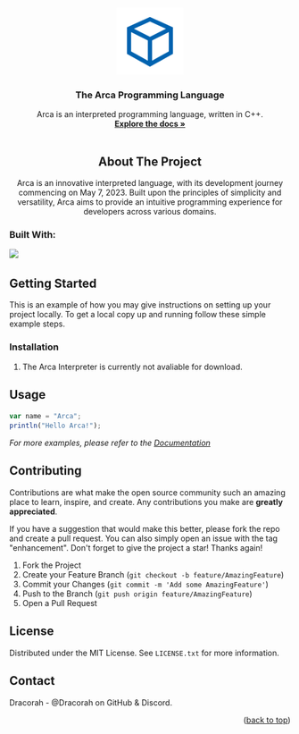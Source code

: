 <a name="readme-top"></a>

<!-- PROJECT LOGO -->
<br />
<div align="center">
  <img src="images/logo.PNG" alt="Logo" width="120" height="120">
</a>

<h3 align="center">The Arca Programming Language</h3>

  <p align="center">
    Arca is an interpreted programming language, written in C++.
    <br />
    <a href="https://github.com/github_username/repo_name"><strong>Explore the docs »</strong></a>
    <br />
    <br />
  </p>
</div>


<!-- ABOUT THE PROJECT -->
<h2 align="center">About The Project</h2>

<p align="center">Arca is an innovative interpreted language, with its development journey commencing on May 7, 2023. Built upon the principles of simplicity and versatility, Arca aims to provide an intuitive programming experience for developers across various domains.</p>




### Built With:
 <img src="https://skillicons.dev/icons?i=cpp&perline=14" />




<!-- GETTING STARTED -->
## Getting Started

This is an example of how you may give instructions on setting up your project locally.
To get a local copy up and running follow these simple example steps.

### Installation

1. The Arca Interpreter is currently not avaliable for download.




<!-- USAGE EXAMPLES -->
## Usage

   ```js
   var name = "Arca";
   println("Hello Arca!");
   ```

_For more examples, please refer to the [Documentation](https://example.com)_





<!-- CONTRIBUTING -->
## Contributing

Contributions are what make the open source community such an amazing place to learn, inspire, and create. Any contributions you make are **greatly appreciated**.

If you have a suggestion that would make this better, please fork the repo and create a pull request. You can also simply open an issue with the tag "enhancement".
Don't forget to give the project a star! Thanks again!

1. Fork the Project
2. Create your Feature Branch (`git checkout -b feature/AmazingFeature`)
3. Commit your Changes (`git commit -m 'Add some AmazingFeature'`)
4. Push to the Branch (`git push origin feature/AmazingFeature`)
5. Open a Pull Request




<!-- LICENSE -->
## License

Distributed under the MIT License. See `LICENSE.txt` for more information.



<!-- CONTACT -->
## Contact

Dracorah - @Dracorah on GitHub & Discord.


<p align="right">(<a href="#readme-top">back to top</a>)</p>
   